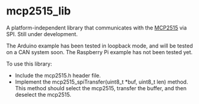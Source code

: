 # mcp2515_lib

A platform-independent library that communicates with the [MCP2515](http://ww1.microchip.com/downloads/en/DeviceDoc/21801d.pdf) via SPI. Still under development.

The Arduino example has been tested in loopback mode, and will be tested on a CAN system soon. The Raspberry Pi example has not been tested yet.

To use this library:
* Include the mcp2515.h header file.
* Implement the mcp2515_spiTransfer(uint8_t *buf, uint8_t len) method. This method should select the mcp2515, transfer the buffer, and then deselect the mcp2515.
